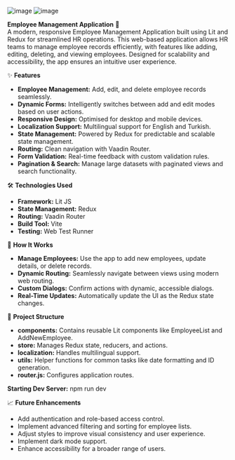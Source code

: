 ![image](https://github.com/user-attachments/assets/0ad75e2c-4354-467c-829b-110cd946efec)
![image](https://github.com/user-attachments/assets/065165e6-3c7c-4c63-8100-d9e95010c394)

**Employee Management Application** 🌟  
A modern, responsive Employee Management Application built using Lit and Redux for streamlined HR operations. This web-based application allows HR teams to manage employee records efficiently, with features like adding, editing, deleting, and viewing employees. Designed for scalability and accessibility, the app ensures an intuitive user experience.


✨ **Features**  
- **Employee Management:** Add, edit, and delete employee records seamlessly.  
- **Dynamic Forms:** Intelligently switches between add and edit modes based on user actions.  
- **Responsive Design:** Optimised for desktop and mobile devices.  
- **Localization Support:** Multilingual support for English and Turkish.  
- **State Management:** Powered by Redux for predictable and scalable state management.  
- **Routing:** Clean navigation with Vaadin Router.  
- **Form Validation:** Real-time feedback with custom validation rules.   
- **Pagination & Search:** Manage large datasets with paginated views and search functionality.

🛠️ **Technologies Used**  
- **Framework:** Lit JS  
- **State Management:** Redux  
- **Routing:** Vaadin Router  
- **Build Tool:** Vite  
- **Testing:** Web Test Runner  


🚀 **How It Works**  
- **Manage Employees:** Use the app to add new employees, update details, or delete records.  
- **Dynamic Routing:** Seamlessly navigate between views using modern web routing.  
- **Custom Dialogs:** Confirm actions with dynamic, accessible dialogs.  
- **Real-Time Updates:** Automatically update the UI as the Redux state changes.

  
📂 **Project Structure**  
- **components:** Contains reusable Lit components like EmployeeList and AddNewEmployee.  
- **store:** Manages Redux state, reducers, and actions.  
- **localization:** Handles multilingual support.  
- **utils:** Helper functions for common tasks like date formatting and ID generation.  
- **router.js:** Configures application routes.


**Starting Dev Server:** npm run dev  

📈 **Future Enhancements**
- Add authentication and role-based access control.  
- Implement advanced filtering and sorting for employee lists.  
- Adjust styles to improve visual consistency and user experience.  
- Implement dark mode support.  
- Enhance accessibility for a broader range of users.  





